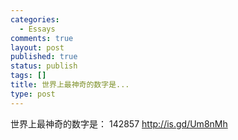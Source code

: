 ```yaml
--- 
categories: 
  - Essays
comments: true
layout: post
published: true
status: publish
tags: []
title: 世界上最神奇的数字是...
type: post
---
```

世界上最神奇的数字是： 142857 <a href="http://is.gd/Um8nMh" rel="nofollow">http://is.gd/Um8nMh</a>
